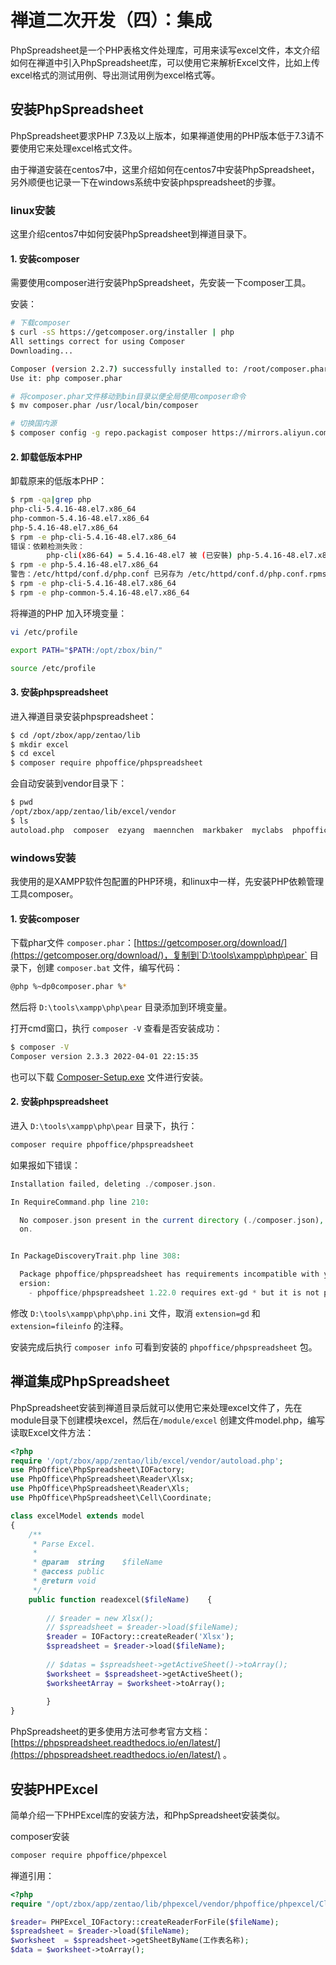 # 禅道二次开发（四）：集成

PhpSpreadsheet是一个PHP表格文件处理库，可用来读写excel文件，本文介绍如何在禅道中引入PhpSpreadsheet库，可以使用它来解析Excel文件，比如上传excel格式的测试用例、导出测试用例为excel格式等。



## 安装PhpSpreadsheet

PhpSpreadsheet要求PHP 7.3及以上版本，如果禅道使用的PHP版本低于7.3请不要使用它来处理excel格式文件。

由于禅道安装在centos7中，这里介绍如何在centos7中安装PhpSpreadsheet，另外顺便也记录一下在windows系统中安装phpspreadsheet的步骤。

### linux安装

这里介绍centos7中如何安装PhpSpreadsheet到禅道目录下。

#### 1. 安装composer

需要使用composer进行安装PhpSpreadsheet，先安装一下composer工具。

安装：

```bash
# 下载composer
$ curl -sS https://getcomposer.org/installer | php
All settings correct for using Composer
Downloading...

Composer (version 2.2.7) successfully installed to: /root/composer.phar
Use it: php composer.phar

# 将composer.phar文件移动到bin目录以便全局使用composer命令
$ mv composer.phar /usr/local/bin/composer

# 切换国内源
$ composer config -g repo.packagist composer https://mirrors.aliyun.com/composer/

```

#### 2. 卸载低版本PHP

卸载原来的低版本PHP：

```bash
$ rpm -qa|grep php
php-cli-5.4.16-48.el7.x86_64
php-common-5.4.16-48.el7.x86_64
php-5.4.16-48.el7.x86_64
$ rpm -e php-cli-5.4.16-48.el7.x86_64
错误：依赖检测失败：
        php-cli(x86-64) = 5.4.16-48.el7 被 (已安裝) php-5.4.16-48.el7.x86_64 需要
$ rpm -e php-5.4.16-48.el7.x86_64
警告：/etc/httpd/conf.d/php.conf 已另存为 /etc/httpd/conf.d/php.conf.rpmsave
$ rpm -e php-cli-5.4.16-48.el7.x86_64
$ rpm -e php-common-5.4.16-48.el7.x86_64

```

将禅道的PHP 加入环境变量：

```bash
vi /etc/profile

export PATH="$PATH:/opt/zbox/bin/"

source /etc/profile

```

#### 3. 安装phpspreadsheet

进入禅道目录安装phpspreadsheet：

```bash
$ cd /opt/zbox/app/zentao/lib
$ mkdir excel
$ cd excel
$ composer require phpoffice/phpspreadsheet
```

会自动安装到vendor目录下：

```bash
$ pwd
/opt/zbox/app/zentao/lib/excel/vendor
$ ls
autoload.php  composer  ezyang  maennchen  markbaker  myclabs  phpoffice  psr  symfony

```

### windows安装

我使用的是XAMPP软件包配置的PHP环境，和linux中一样，先安装PHP依赖管理工具composer。

#### 1. 安装composer

下载phar文件 `composer.phar`：[https://getcomposer.org/download/](https://getcomposer.org/download/)，复制到`D:\tools\xampp\php\pear` 目录下，创建 `composer.bat` 文件，编写代码：

```bash
@php %~dp0composer.phar %*
```

然后将 `D:\tools\xampp\php\pear`  目录添加到环境变量。

打开cmd窗口，执行 `composer -V` 查看是否安装成功：

```bash
$ composer -V
Composer version 2.3.3 2022-04-01 22:15:35
```

也可以下载 [Composer-Setup.exe](https://getcomposer.org/Composer-Setup.exe) 文件进行安装。

#### 2. 安装phpspreadsheet

进入  `D:\tools\xampp\php\pear`  目录下，执行：

```bash
composer require phpoffice/phpspreadsheet
```

如果报如下错误：

```php
Installation failed, deleting ./composer.json.

In RequireCommand.php line 210:

  No composer.json present in the current directory (./composer.json), this may be the cause of the following excepti
  on.


In PackageDiscoveryTrait.php line 308:

  Package phpoffice/phpspreadsheet has requirements incompatible with your PHP version, PHP extensions and Composer v
  ersion:
    - phpoffice/phpspreadsheet 1.22.0 requires ext-gd * but it is not present.
```

修改 `D:\tools\xampp\php\php.ini` 文件，取消 `extension=gd` 和 `extension=fileinfo` 的注释。

安装完成后执行 `composer info` 可看到安装的 `phpoffice/phpspreadsheet` 包。



## 禅道集成PhpSpreadsheet

PhpSpreadsheet安装到禅道目录后就可以使用它来处理excel文件了，先在module目录下创建模块excel，然后在`/module/excel` 创建文件model.php，编写读取Excel文件方法：

```php
<?php
require '/opt/zbox/app/zentao/lib/excel/vendor/autoload.php';
use PhpOffice\PhpSpreadsheet\IOFactory;
use PhpOffice\PhpSpreadsheet\Reader\Xlsx;
use PhpOffice\PhpSpreadsheet\Reader\Xls;
use PhpOffice\PhpSpreadsheet\Cell\Coordinate;

class excelModel extends model
{
    /**
     * Parse Excel.
     *
     * @param  string    $fileName
     * @access public
     * @return void
     */
    public function readexcel($fileName)    { 
        
        // $reader = new Xlsx();
        // $spreadsheet = $reader->load($fileName);
        $reader = IOFactory::createReader('Xlsx');
        $spreadsheet = $reader->load($fileName);
        
        // $datas = $spreadsheet->getActiveSheet()->toArray();
        $worksheet = $spreadsheet->getActiveSheet();
        $worksheetArray = $worksheet->toArray();
        
        }
}
```

PhpSpreadsheet的更多使用方法可参考官方文档：[https://phpspreadsheet.readthedocs.io/en/latest/](https://phpspreadsheet.readthedocs.io/en/latest/) 。

## 安装PHPExcel

简单介绍一下PHPExcel库的安装方法，和PhpSpreadsheet安装类似。

composer安装

```bash
composer require phpoffice/phpexcel
```

禅道引用：

```php
<?php
require "/opt/zbox/app/zentao/lib/phpexcel/vendor/phpoffice/phpexcel/Classes/PHPExcel.php";

$reader= PHPExcel_IOFactory::createReaderForFile($fileName);
$spreadsheet = $reader->load($fileName);
$worksheet  = $spreadsheet->getSheetByName(工作表名称);
$data = $worksheet->toArray();
```

